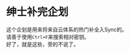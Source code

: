 <h1 id="绅士补完企划">绅士补完企划</h1>

<p>这个企划是用来将来自云体系的热门补全入Sync的。 <br>
请善于使用<code>Ctrl+F</code>来搜索相对密钥。 <br>
好了，就是这些，旁的不说了。</p>
